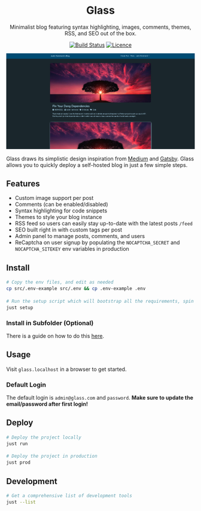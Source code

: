 <div align="center">

# Glass

Minimalist blog featuring syntax highlighting, images, comments, themes, RSS, and SEO out of the box.

[![Build Status](https://github.com/Justintime50/glass/workflows/build/badge.svg)](https://github.com/Justintime50/glass/actions)
[![Licence](https://img.shields.io/github/license/justintime50/glass)](LICENSE)

<img src="https://raw.githubusercontent.com/justintime50/assets/main/src/glass/showcase.png" alt="Showcase">

</div>

Glass draws its simplistic design inspiration from [Medium](https://medium.com) and [Gatsby](https://www.gatsbyjs.org). Glass allows you to quickly deploy a self-hosted blog in just a few simple steps.

## Features

- Custom image support per post
- Comments (can be enabled/disabled)
- Syntax highlighting for code snippets
- Themes to style your blog instance
- RSS feed so users can easily stay up-to-date with the latest posts `/feed`
- SEO built right in with custom tags per post
- Admin panel to manage posts, comments, and users
- ReCaptcha on user signup by populating the `NOCAPTCHA_SECRET` and `NOCAPTCHA_SITEKEY` env variables in production

## Install

```bash
# Copy the env files, and edit as needed
cp src/.env-example src/.env && cp .env-example .env

# Run the setup script which will bootstrap all the requirements, spin up the service, and migrate the database
just setup
```

### Install in Subfolder (Optional)

There is a guide on how to do this [here](https://serversforhackers.com/c/nginx-php-in-subdirectory).

## Usage

Visit `glass.localhost` in a browser to get started.

### Default Login

The default login is `admin@glass.com` and `password`. **Make sure to update the email/password after first login!**

## Deploy

```bash
# Deploy the project locally
just run

# Deploy the project in production
just prod
```

## Development

```bash
# Get a comprehensive list of development tools
just --list
```
